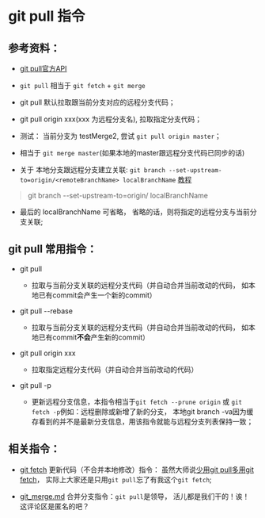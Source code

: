 # git pull 指令

## 参考资料：
* [git pull官方API](https://git-scm.com/docs/git-pull)

* `git pull` 相当于 `git fetch` + `git merge`
* git pull 默认拉取跟当前分支对应的远程分支代码；
* git pull origin xxx(xxx 为远程分支名), 拉取指定分支代码；

* 测试： 当前分支为 testMerge2, 尝试 `git pull origin master`；
* 相当于 `git merge master`(如果本地的master跟远程分支代码已同步的话)

* 关于 本地分支跟远程分支建立关联: `git branch --set-upstream-to=origin/<remoteBranchName> localBranchName` [教程](http://www.tuicool.com/articles/vQ36Zj) 

> git branch --set-upstream-to=origin/<branch> localBranchName

* 最后的 localBranchName 可省略， 省略的话，则将指定的远程分支与当前分支关联;


## git pull 常用指令： 
* git pull
	* 拉取与当前分支关联的远程分支代码（并自动合并当前改动的代码， 如本地已有commit会产生一个新的commit）

* git pull --rebase
	* 拉取与当前分支关联的远程分支代码（并自动合并当前改动的代码， 如本地已有commit**不会**产生新的commit）
	
* git pull origin xxx
	* 拉取指定远程分支代码（并自动合并当前改动的代码）

* git pull -p
	* 更新远程分支信息，本指令相当于`git fetch --prune origin` 或 `git fetch -p`例如：远程删除或新增了新的分支， 本地git branch -va因为缓存看到的并不是最新分支信息，用该指令就能与远程分支列表保持一致；

## 相关指令：
* [git fetch](https://github.com/wteam-xq/testGit/blob/master/learn_log/git_fetch.md)  更新代码（不合并本地修改）指令： 虽然大师说[少用git pull多用git fetch](http://www.oschina.net/translate/git-fetch-and-merge)， 实际上大家还是只用`git pull`忘了有我这个`git fetch`; 

* [git_merge.md](https://github.com/wteam-xq/testGit/blob/master/learn_log/git_merge.md) 合并分支指令：`git pull`是领导， 活儿都是我们干的！诶！ 这评论区是匿名的吧？

